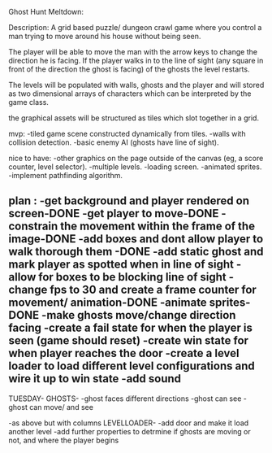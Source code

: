 Ghost Hunt Meltdown:

Description: 
A grid based puzzle/ dungeon crawl game where you control a man trying to move around his house without being seen. 

The player will be able to move the man with the arrow keys to change the direction he is facing. If the player walks in to the line of sight (any square in front of the direction the ghost is facing) of the ghosts the level restarts.

The levels will be populated with walls, ghosts and the player and will stored as two dimensional arrays of characters which can be interpreted by the game class. 

the graphical assets will be structured as tiles which slot together in a grid. 


mvp:
-tiled game scene constructed dynamically from tiles.
-walls with collision detection.
-basic enemy AI (ghosts have line of sight).


nice to have:
-other graphics on the page outside of the canvas (eg, a score counter, level selector).
-multiple levels.
-loading screen.
-animated sprites.
-implement pathfinding algorithm. 
 

plan :
-get background and player rendered on screen-DONE
-get player to move-DONE
-constrain the movement within the frame of the image-DONE
-add boxes and dont allow player to walk thorough them -DONE
-add static ghost and mark player as spotted when in line of sight
-allow for boxes to be blocking line of sight
-change fps to 30 and create a frame counter for movement/ animation-DONE
-animate sprites-DONE
-make ghosts move/change direction facing
-create a fail state for when the player is seen (game should reset)
-create win state for when player reaches the door 
-create a level loader to load different level configurations and wire it up to win state
-add sound
-


TUESDAY-
GHOSTS-
-ghost faces different directions
-ghost can see
-ghost can move/ and see

-as above but with columns 
LEVELLOADER-
-add door and make it load another level 
-add further properties to detrmine if ghosts are moving or not, and where the player begins 
 